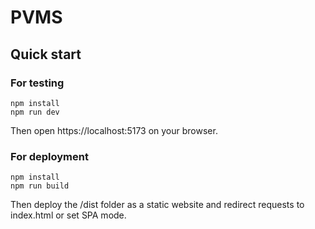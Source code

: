 # PVMS

## Quick start

### For testing
```
npm install
npm run dev
```

Then open https://localhost:5173 on your browser.

### For deployment
```
npm install
npm run build
```

Then deploy the /dist folder as a static website and redirect requests to index.html or set SPA mode.
